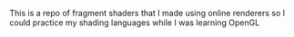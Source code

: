 This is a repo of fragment shaders that I made using online renderers so I could practice my shading languages while I was learning OpenGL
 

